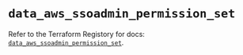 # `data_aws_ssoadmin_permission_set`

Refer to the Terraform Registory for docs: [`data_aws_ssoadmin_permission_set`](https://www.terraform.io/docs/providers/aws/d/ssoadmin_permission_set).
